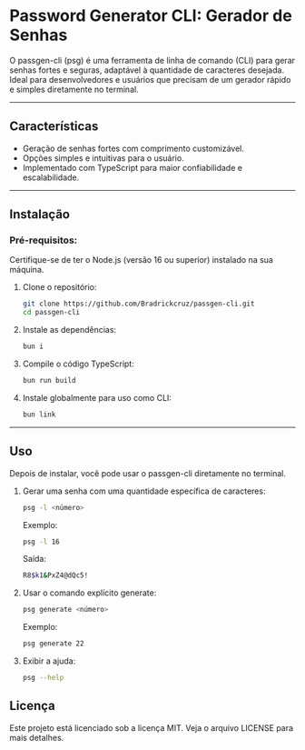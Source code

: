 # Password Generator CLI: Gerador de Senhas

O passgen-cli (psg) é uma ferramenta de linha de comando (CLI) para gerar senhas fortes e seguras, adaptável à quantidade de caracteres desejada.
Ideal para desenvolvedores e usuários que precisam de um gerador rápido e simples diretamente no terminal.

---

## Características

- Geração de senhas fortes com comprimento customizável.
- Opções simples e intuitivas para o usuário.
- Implementado com TypeScript para maior confiabilidade e escalabilidade.

---

## Instalação

### Pré-requisitos:

Certifique-se de ter o Node.js (versão 16 ou superior) instalado na sua máquina.

1. Clone o repositório:

    ```bash
    git clone https://github.com/Bradrickcruz/passgen-cli.git
    cd passgen-cli
    ```

2. Instale as dependências:

    ```bash
    bun i
    ```

3. Compile o código TypeScript:

    ```bash
    bun run build
    ```

4. Instale globalmente para uso como CLI:

    ```bash
    bun link
    ```

---

## Uso

Depois de instalar, você pode usar o passgen-cli diretamente no terminal.

1. Gerar uma senha com uma quantidade específica de caracteres:

    ```bash
    psg -l <número>
    ```

    Exemplo:

    ```bash
    psg -l 16
    ```

    Saída:

    ```bash
    R8$k1&PxZ4@dQc5!
    ```

2. Usar o comando explícito generate:

    ```bash
    psg generate <número>
    ```

    Exemplo:

    ```bash
    psg generate 22
    ```

3. Exibir a ajuda:

    ```bash
    psg --help
    ```

## Licença

Este projeto está licenciado sob a licença MIT. Veja o arquivo LICENSE para mais detalhes.
